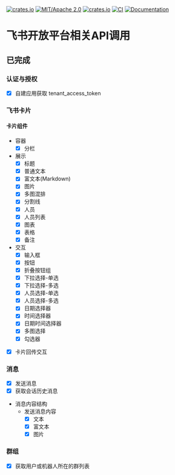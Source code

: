[![crates.io](https://img.shields.io/crates/v/open-lark)](https://crates.io/crates/open-lark)
[![MIT/Apache 2.0](https://img.shields.io/badge/license-MIT%2FApache-blue.svg)](https://github.com/Seldom-SE/seldom_pixel#license)
[![crates.io](https://img.shields.io/crates/d/open-lark)](https://crates.io/crates/open-lark)
[![CI](https://github.com/foxzool/open-lark/workflows/CI/badge.svg)](https://github.com/foxzool/open-lark/actions)
[![Documentation](https://docs.rs/open-lark/badge.svg)](https://docs.rs/open-lark)

# 飞书开放平台相关API调用

## 已完成

### 认证与授权

- [x] 自建应用获取 tenant_access_token

### 飞书卡片

#### 卡片组件

- 容器
    - [x] 分栏
- 展示
    - [x] 标题
    - [x] 普通文本
    - [x] 富文本(Markdown)
    - [x] 图片
    - [x] 多图混排
    - [x] 分割线
    - [x] 人员
    - [x] 人员列表
    - [x] 图表
    - [x] 表格
    - [x] 备注
- 交互
    - [x] 输入框
    - [x] 按钮
    - [x] 折叠按钮组
    - [x] 下拉选择-单选
    - [x] 下拉选择-多选
    - [x] 人员选择-单选
    - [x] 人员选择-多选
    - [x] 日期选择器
    - [x] 时间选择器
    - [x] 日期时间选择器
    - [x] 多图选择
    - [x] 勾选器

- [x] 卡片回传交互

### 消息

- [x] 发送消息
- [x] 获取会话历史消息
- 消息内容结构
    - 发送消息内容
        - [x] 文本
        - [x] 富文本
        - [x] 图片

### 群组

- [x] 获取用户或机器人所在的群列表